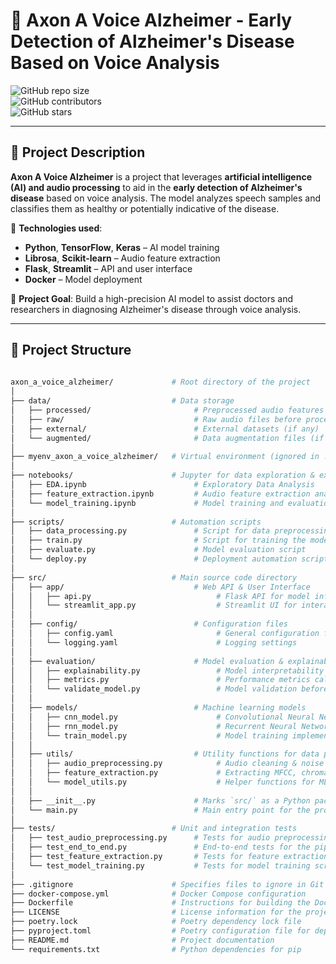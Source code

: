 # 🧠 Axon A Voice Alzheimer - Early Detection of Alzheimer's Disease Based on Voice Analysis  

![GitHub repo size](https://img.shields.io/github/repo-size/romanturowskidev/axon_a_voice_alzheimer)  
![GitHub contributors](https://img.shields.io/github/contributors/romanturowskidev/axon_a_voice_alzheimer)  
![GitHub stars](https://img.shields.io/github/stars/romanturowskidev/axon_a_voice_alzheimer?style=social)  

---

## 📌 Project Description  

**Axon A Voice Alzheimer** is a project that leverages **artificial intelligence (AI) and audio processing** to aid in the **early detection of Alzheimer's disease** based on voice analysis. The model analyzes speech samples and classifies them as healthy or potentially indicative of the disease.

🔹 **Technologies used**:
  
- **Python**, **TensorFlow**, **Keras** – AI model training  
- **Librosa**, **Scikit-learn** – Audio feature extraction  
- **Flask**, **Streamlit** – API and user interface  
- **Docker** – Model deployment  

🎯 **Project Goal**: Build a high-precision AI model to assist doctors and researchers in diagnosing Alzheimer's disease through voice analysis.

---

## 📁 Project Structure

```bash
  
axon_a_voice_alzheimer/             # Root directory of the project
│
├── data/                           # Data storage
│   ├── processed/                       # Preprocessed audio features
│   ├── raw/                             # Raw audio files before processing
│   ├── external/                        # External datasets (if any)
│   └── augmented/                       # Data augmentation files (if used)
│
├── myenv_axon_a_voice_alzheimer/   # Virtual environment (ignored in .gitignore)
│
├── notebooks/                      # Jupyter for data exploration & experiments
│   ├── EDA.ipynb                        # Exploratory Data Analysis
│   ├── feature_extraction.ipynb         # Audio feature extraction analysis
│   └── model_training.ipynb             # Model training and evaluation
│
├── scripts/                        # Automation scripts
│   ├── data_processing.py               # Script for data preprocessing
│   ├── train.py                         # Script for training the model
│   ├── evaluate.py                      # Model evaluation script
│   └── deploy.py                        # Deployment automation script
│
├── src/                            # Main source code directory
│   ├── app/                             # Web API & User Interface
│   │   ├── api.py                            # Flask API for model inference
│   │   └── streamlit_app.py                  # Streamlit UI for interactive usage
│   │
│   ├── config/                          # Configuration files
│   │   ├── config.yaml                       # General configuration file
│   │   └── logging.yaml                      # Logging settings
│   │
│   ├── evaluation/                      # Model evaluation & explainability
│   │   ├── explainability.py                 # Model interpretability (SHAP, etc.)
│   │   ├── metrics.py                        # Performance metrics calculations
│   │   └── validate_model.py                 # Model validation before deployment
│   │
│   ├── models/                          # Machine learning models
│   │   ├── cnn_model.py                      # Convolutional Neural Network (CNN)
│   │   ├── rnn_model.py                      # Recurrent Neural Network (RNN)
│   │   └── train_model.py                    # Model training implementation
│   │
│   ├── utils/                           # Utility functions for data processing
│   │   ├── audio_preprocessing.py            # Audio cleaning & noise removal
│   │   ├── feature_extraction.py             # Extracting MFCC, chroma, etc.
│   │   └── model_utils.py                    # Helper functions for ML models
│   │
│   ├── __init__.py                      # Marks `src/` as a Python package
│   └── main.py                          # Main entry point for the project
│
├── tests/                          # Unit and integration tests
│   ├── test_audio_preprocessing.py      # Tests for audio preprocessing functions
│   ├── test_end_to_end.py               # End-to-end tests for the pipeline
│   ├── test_feature_extraction.py       # Tests for feature extraction functions
│   └── test_model_training.py           # Tests for model training scripts
│
├── .gitignore                      # Specifies files to ignore in Git control
├── docker-compose.yml              # Docker Compose configuration
├── Dockerfile                      # Instructions for building the Doc container
├── LICENSE                         # License information for the project
├── poetry.lock                     # Poetry dependency lock file
├── pyproject.toml                  # Poetry configuration file for dependencies
├── README.md                       # Project documentation
└── requirements.txt                # Python dependencies for pip
```
